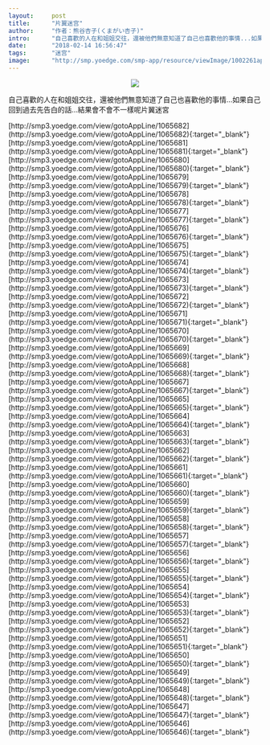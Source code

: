```yaml
---
layout:     post
title:      "片翼迷宫"
author:     "作者：熊谷杏子(くまがい杏子)"
intro:      "自己喜歡的人在和姐姐交往，還被他們無意知道了自己也喜歡他的事情...如果自己回到過去先告白的話...結果會不會不一樣呢片翼迷宮"
date:       "2018-02-14 16:56:47"
tags:       "迷宫"
image:      "http://smp.yoedge.com/smp-app/resource/viewImage/1002261appline.png"
---
```

<div style="text-align: center">
<p><img src="http://smp.yoedge.com/smp-app/resource/viewImage/1002261appline.png"/></p>
</div>
<p class="post-meta">
<span>自己喜歡的人在和姐姐交往，還被他們無意知道了自己也喜歡他的事情...如果自己回到過去先告白的話...結果會不會不一樣呢片翼迷宮</span>
</p>
[http://smp3.yoedge.com/view/gotoAppLine/1065682](http://smp3.yoedge.com/view/gotoAppLine/1065682){:target="_blank"}
[http://smp3.yoedge.com/view/gotoAppLine/1065681](http://smp3.yoedge.com/view/gotoAppLine/1065681){:target="_blank"}
[http://smp3.yoedge.com/view/gotoAppLine/1065680](http://smp3.yoedge.com/view/gotoAppLine/1065680){:target="_blank"}
[http://smp3.yoedge.com/view/gotoAppLine/1065679](http://smp3.yoedge.com/view/gotoAppLine/1065679){:target="_blank"}
[http://smp3.yoedge.com/view/gotoAppLine/1065678](http://smp3.yoedge.com/view/gotoAppLine/1065678){:target="_blank"}
[http://smp3.yoedge.com/view/gotoAppLine/1065677](http://smp3.yoedge.com/view/gotoAppLine/1065677){:target="_blank"}
[http://smp3.yoedge.com/view/gotoAppLine/1065676](http://smp3.yoedge.com/view/gotoAppLine/1065676){:target="_blank"}
[http://smp3.yoedge.com/view/gotoAppLine/1065675](http://smp3.yoedge.com/view/gotoAppLine/1065675){:target="_blank"}
[http://smp3.yoedge.com/view/gotoAppLine/1065674](http://smp3.yoedge.com/view/gotoAppLine/1065674){:target="_blank"}
[http://smp3.yoedge.com/view/gotoAppLine/1065673](http://smp3.yoedge.com/view/gotoAppLine/1065673){:target="_blank"}
[http://smp3.yoedge.com/view/gotoAppLine/1065672](http://smp3.yoedge.com/view/gotoAppLine/1065672){:target="_blank"}
[http://smp3.yoedge.com/view/gotoAppLine/1065671](http://smp3.yoedge.com/view/gotoAppLine/1065671){:target="_blank"}
[http://smp3.yoedge.com/view/gotoAppLine/1065670](http://smp3.yoedge.com/view/gotoAppLine/1065670){:target="_blank"}
[http://smp3.yoedge.com/view/gotoAppLine/1065669](http://smp3.yoedge.com/view/gotoAppLine/1065669){:target="_blank"}
[http://smp3.yoedge.com/view/gotoAppLine/1065668](http://smp3.yoedge.com/view/gotoAppLine/1065668){:target="_blank"}
[http://smp3.yoedge.com/view/gotoAppLine/1065667](http://smp3.yoedge.com/view/gotoAppLine/1065667){:target="_blank"}
[http://smp3.yoedge.com/view/gotoAppLine/1065665](http://smp3.yoedge.com/view/gotoAppLine/1065665){:target="_blank"}
[http://smp3.yoedge.com/view/gotoAppLine/1065664](http://smp3.yoedge.com/view/gotoAppLine/1065664){:target="_blank"}
[http://smp3.yoedge.com/view/gotoAppLine/1065663](http://smp3.yoedge.com/view/gotoAppLine/1065663){:target="_blank"}
[http://smp3.yoedge.com/view/gotoAppLine/1065662](http://smp3.yoedge.com/view/gotoAppLine/1065662){:target="_blank"}
[http://smp3.yoedge.com/view/gotoAppLine/1065661](http://smp3.yoedge.com/view/gotoAppLine/1065661){:target="_blank"}
[http://smp3.yoedge.com/view/gotoAppLine/1065660](http://smp3.yoedge.com/view/gotoAppLine/1065660){:target="_blank"}
[http://smp3.yoedge.com/view/gotoAppLine/1065659](http://smp3.yoedge.com/view/gotoAppLine/1065659){:target="_blank"}
[http://smp3.yoedge.com/view/gotoAppLine/1065658](http://smp3.yoedge.com/view/gotoAppLine/1065658){:target="_blank"}
[http://smp3.yoedge.com/view/gotoAppLine/1065657](http://smp3.yoedge.com/view/gotoAppLine/1065657){:target="_blank"}
[http://smp3.yoedge.com/view/gotoAppLine/1065656](http://smp3.yoedge.com/view/gotoAppLine/1065656){:target="_blank"}
[http://smp3.yoedge.com/view/gotoAppLine/1065655](http://smp3.yoedge.com/view/gotoAppLine/1065655){:target="_blank"}
[http://smp3.yoedge.com/view/gotoAppLine/1065654](http://smp3.yoedge.com/view/gotoAppLine/1065654){:target="_blank"}
[http://smp3.yoedge.com/view/gotoAppLine/1065653](http://smp3.yoedge.com/view/gotoAppLine/1065653){:target="_blank"}
[http://smp3.yoedge.com/view/gotoAppLine/1065652](http://smp3.yoedge.com/view/gotoAppLine/1065652){:target="_blank"}
[http://smp3.yoedge.com/view/gotoAppLine/1065651](http://smp3.yoedge.com/view/gotoAppLine/1065651){:target="_blank"}
[http://smp3.yoedge.com/view/gotoAppLine/1065650](http://smp3.yoedge.com/view/gotoAppLine/1065650){:target="_blank"}
[http://smp3.yoedge.com/view/gotoAppLine/1065649](http://smp3.yoedge.com/view/gotoAppLine/1065649){:target="_blank"}
[http://smp3.yoedge.com/view/gotoAppLine/1065648](http://smp3.yoedge.com/view/gotoAppLine/1065648){:target="_blank"}
[http://smp3.yoedge.com/view/gotoAppLine/1065647](http://smp3.yoedge.com/view/gotoAppLine/1065647){:target="_blank"}
[http://smp3.yoedge.com/view/gotoAppLine/1065646](http://smp3.yoedge.com/view/gotoAppLine/1065646){:target="_blank"}


